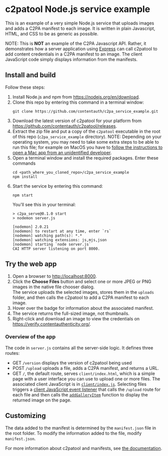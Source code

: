 # c2patool Node.js service example 

This is an example of a very simple Node.js service that uploads images and adds a C2PA manifest to each image.  It is written in plain Javascript, HTML, and CSS to be as generic as possible.

NOTE: This is **NOT** an example of the C2PA Javascript API. Rather, it demonstrates how a server application using [Express](https://expressjs.com/) can call c2patool to add content credentials in a C2PA manifest to an image. The client JavaScript code simply displays information from the manifests.

## Install and build

Follow these steps:

1. Install Node.js and npm from <https://nodejs.org/en/download>.
1. Clone this repo by entering this command in a terminal window:
    ```
    git clone https://github.com/contentauth/c2pa_service_example.git
    ```
1. Download the latest version of c2patool for your platform from <https://github.com/contentauth/c2patool/releases>.
1. Extract the zip file and put a copy of the `c2patool` executable in the root of this repo (`c2pa_service_example` directory).  NOTE: Depending on your operating system, you may need to take some extra steps to be able to run this file; for example on MacOS you have to [follow the instructions to open a Mac app from an unidentified developer](https://support.apple.com/guide/mac-help/open-a-mac-app-from-an-unidentified-developer-mh40616/mac).  
1. Open a terminal window and install the required packages. Enter these commands
    ```
    cd <path_where_you_cloned_repo>/c2pa_service_example
    npm install
    ```
1. Start the service by entering this command:
    ```
    npm start
    ```
    You'll see this in your terminal:
    ```
    > c2pa_serve@0.1.0 start
    > nodemon server.js

    [nodemon] 2.0.21
    [nodemon] to restart at any time, enter `rs`
    [nodemon] watching path(s): *.*
    [nodemon] watching extensions: js,mjs,json
    [nodemon] starting `node server.js`
    CAI HTTP server listening on port 8000.
    ```

## Try the web app

1. Open a browser to <http://localhost:8000>.
1. Click the **Choose Files** button and select one or more JPEG or PNG images in the native file chooser dialog. 
    <br/>The service uploads the selected images, stores them in the `uploads` folder, and then calls the c2patool to add a C2PA manifest to each image. 
3. Hover over the badge for information about the associated manifest.
4. The service returns the full-sized image, not thumbnails.
5. Right-click and download an image to view the credentials on <https://verify.contentauthenticity.org/>.

### Overview of the app

The code in `server.js` contains all the server-side logic.  It defines three routes:
- GET `/version` displays the version of c2patool being used
- POST `/upload` uploads a file, adds a C2PA manifest, and returns a URL.
- GET `/`, the default route, serves `client/index.html`, which is a simple page with a user interface you can use to upload one or more files.  The associated client JavaScript is in [`client/index.js`](https://github.com/contentauth/c2pa_service_example/blob/main/client/index.js).  Selecting files triggers a [client JavaScript event listener](https://github.com/contentauth/c2pa_service_example/blob/main/client/index.js#L89) that calls the `/upload` route for each file and then calls the [`addGalleryItem`](https://github.com/contentauth/c2pa_service_example/blob/main/client/index.js#L19) function to display the returned image on the page.

## Customizing

The data added to the manifest is determined by the `manifest.json` file in the root folder. To modify the information added to the file, modify `manifest.json`.

For more information about c2patool and manifests, see [the documentation](https://opensource.contentauthenticity.org/docs/c2patool/).




